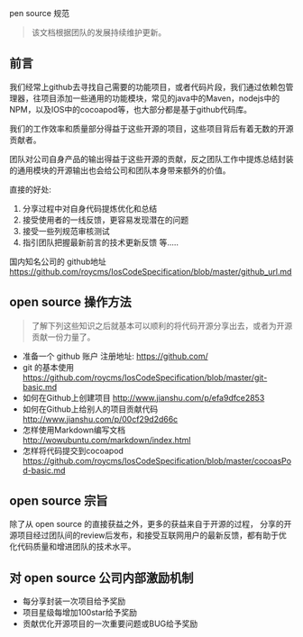 
pen source 规范

> 该文档根据团队的发展持续维护更新。

## 前言

我们经常上github去寻找自己需要的功能项目，或者代码片段，我们通过依赖包管理器，往项目添加一些通用的功能模块，常见的java中的Maven，nodejs中的NPM，以及IOS中的cocoapod等，也大部分都是基于github代码库。

我们的工作效率和质量部分得益于这些开源的项目，这些项目背后有着无数的开源贡献者。

团队对公司自身产品的输出得益于这些开源的贡献，反之团队工作中提炼总结封装的通用模块的开源输出也会给公司和团队本身带来额外的价值。

直接的好处:
1. 分享过程中对自身代码提炼优化和总结
2. 接受使用者的一线反馈，更容易发现潜在的问题
3. 接受一些列规范审核测试
4. 指引团队把握最新前言的技术更新反馈
 等.....

 国内知名公司的 github地址 https://github.com/roycms/IosCodeSpecification/blob/master/github_url.md

## open source 操作方法
> 了解下列这些知识之后就基本可以顺利的将代码开源分享出去，或者为开源贡献一份力量了。

* 准备一个 github 账户 注册地址: https://github.com/
* git 的基本使用 https://github.com/roycms/IosCodeSpecification/blob/master/git-basic.md
* 如何在Github上创建项目 http://www.jianshu.com/p/efa9dfce2853
* 如何在Github上给别人的项目贡献代码 http://www.jianshu.com/p/00cf29d2d66c
* 怎样使用Markdown编写文档 http://wowubuntu.com/markdown/index.html
* 怎样将代码提交到cocoapod https://github.com/roycms/IosCodeSpecification/blob/master/cocoasPod-basic.md

## open source 宗旨

除了从 open source 的直接获益之外，更多的获益来自于开源的过程，
分享的开源项目经过团队间的review后发布，和接受互联网用户的最新反馈，都有助于优化代码质量和增进团队的技术水平。

## 对 open source 公司内部激励机制

* 每分享封装一次项目给予奖励
* 项目星级每增加100star给予奖励
* 贡献优化开源项目的一次重要问题或BUG给予奖励

